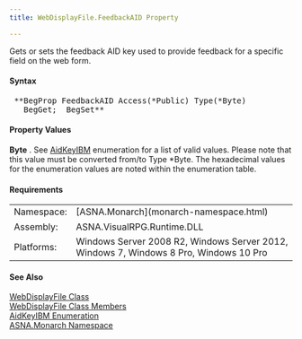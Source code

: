 ```yaml
---
title: WebDisplayFile.FeedbackAID Property

---
```


Gets or sets the feedback AID key used to provide feedback for a specific field on the web form.

#### Syntax
<pre class="prettyprint"> **BegProp FeedbackAID Access(*Public) Type(*Byte)
   BegGet;  BegSet** </pre>

#### Property Values
**Byte** . See [ AidKeyIBM](amfAidKeyIBMEnumeration.html) enumeration for a list of valid values. Please note that this value must be converted from/to Type *Byte. The hexadecimal values for the enumeration values are noted within the enumeration table.
<!-- -->

#### Requirements
<table class="dttable" cellspacing="0" cellpadding="4" width="60%">
           <colgroup>
            <col width="15%" style="font-weight:bold" />
            <col width="85%" />
          </colgroup>
          <tr>
            <td>Namespace:</td>
            <td>[ASNA.Monarch](monarch-namespace.html)</td>
          </tr>
          <tr>
            <td style="height: 27px">Assembly:</td>
            <td style="height: 27px">ASNA.VisualRPG.Runtime.DLL</td>
          </tr>
         <tr>
            <td style="height: 46px">Platforms:</td>
            <td style="height: 46px">Windows Server 2008 R2, Windows Server 2012,  Windows 7, Windows 8 Pro, Windows 10 Pro</td>
         </tr>
</table>

<!-- end -->

#### See Also
[ WebDisplayFile Class](web-display-file-class.html) <br /> [ WebDisplayFile Class Members](web-display-file-class-members.html) <br /> [ AidKeyIBM Enumeration](amfAidKeyIBMEnumeration.html) <br /> [ASNA.Monarch Namespace](monarch-namespace.html)

